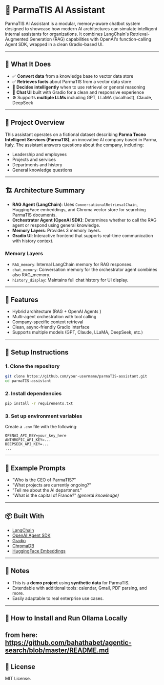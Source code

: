 # 🤖 ParmaTIS AI Assistant

ParmaTIS AI Assistant is a modular, memory-aware chatbot system designed to showcase how modern AI architectures can simulate intelligent internal assistants for organizations. It combines LangChain's Retrieval-Augmented Generation (RAG) capabilities with OpenAI's function-calling Agent SDK, wrapped in a clean Gradio-based UI.

---
## 🧠 What It Does

- ✅ **Convert data** from a knowledge base to vector data store
- ✅ **Retrieves facts** about ParmaTIS from a vector data store
- 🧭 **Decides intelligently** when to use retrieval or general reasoning
- 💬 **Chat UI** built with Gradio for a clean and responsive experience
- ⚙️ Supports **multiple LLMs** including GPT, LLaMA (localhost), Claude, DeepSeek

---

## 🧠 Project Overview

This assistant operates on a fictional dataset describing **Parma Tecno Intelligent Services (ParmaTIS)**, an innovative AI company based in Parma, Italy. The assistant answers questions about the company, including:

* Leadership and employees
* Projects and services
* Departments and history
* General knowledge questions

---

## 🏗️ Architecture Summary

* **RAG Agent (LangChain)**: Uses `ConversationalRetrievalChain`, HuggingFace embeddings, and Chroma vector store for searching ParmaTIS documents.
* **Orchestrator Agent (OpenAI SDK)**: Determines whether to call the RAG agent or respond using general knowledge.
* **Memory Layers**: Provides 3 memory layers.
* **Gradio UI**: Interactive frontend that supports real-time communication with history context.

### Memory Layers

* `RAG_memory`: Internal LangChain memory for RAG responses.
* `chat_memory`: Conversation memory for the orchestrator agent combines also RAG_memory.
* `history_display`: Maintains full chat history for UI display.

---

## 🚀 Features

* Hybrid architecture (RAG + OpenAI Agents )
* Multi-agent orchestration with tool calling
* Company-specific context retrieval
* Clean, async-friendly Gradio interface
* Supports multiple models (GPT, Claude, LLaMA, DeepSeek, etc.)

---

## 🔧 Setup Instructions

### 1. Clone the repository

```bash
git clone https://github.com/your-username/parmaTIS-assistant.git
cd parmaTIS-assistant
```

### 2. Install dependencies

```bash
pip install -r requirements.txt
```

### 3. Set up environment variables

Create a `.env` file with the following:

```env
OPENAI_API_KEY=your_key_here
ANTHROPIC_API_KEY=...
DEEPSEEK_API_KEY=...
...
```

---

## 💬 Example Prompts

* "Who is the CEO of ParmaTIS?"
* "What projects are currently ongoing?"
* "Tell me about the AI department."
* "What is the capital of France?" *(general knowledge)*

---

## 📦 Built With

* [LangChain](https://www.langchain.com/)
* [OpenAI Agent SDK](https://platform.openai.com/)
* [Gradio](https://www.gradio.app/)
* [ChromaDB](https://www.trychroma.com/)
* [HuggingFace Embeddings](https://huggingface.co/)

---

## 📌 Notes

* This is a **demo project** using **synthetic data** for ParmaTIS.
* Extendable with additional tools: calendar, Gmail, PDF parsing, and more.
* Easily adaptable to real enterprise use cases.

---
## 🧠 How to Install and Run Ollama Locally
from here:
https://github.com/bahathabet/agentic-search/blob/master/README.md
---

## 📜 License

MIT License.

